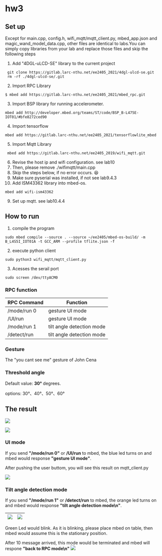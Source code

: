 # hw3

## Set up 
Except for main.cpp, config.h, wifi_mqtt/mqtt_client.py, mbed_app.json and magic_wand_model_data.cpp, other files are identical to  labs.You can simply copy  libraries from your lab and replace those files and skip the following steps

1. Add "4DGL-uLCD-SE" library to the current project 
```shell=
 git clone https://gitlab.larc-nthu.net/ee2405_2021/4dgl-ulcd-se.git
 rm -rf ./4dgl-ulcd-se/.git
```
2. Import RPC Library
```shell=
$ mbed add https://gitlab.larc-nthu.net/ee2405_2021/mbed_rpc.git
```
3. Import BSP library for running accelerometer.
```shell= 
mbed add http://developer.mbed.org/teams/ST/code/BSP_B-L475E-IOT01/#bfe8272ced90
```
4. Import tensorflow
```shell= 
mbed add https://gitlab.larc-nthu.net/ee2405_2021/tensorflowlite_mbed
```
5. Import Mqtt Library
```shell=
 mbed add https://gitlab.larc-nthu.net/ee2405_2019/wifi_mqtt.git
```
6. Revise the host ip and wifi configuration. see lab10
7. Then, please remove ./wifimqtt/main.cpp 
8. Skip the steps below, if no error occurs. :laughing: 
9. Make sure pyserial was installed, if not  see lab9.4.3
10. Add ISM43362 library into mbed-os.
```shell=
mbed add wifi-ism43362
```
9. Set up mqtt. see lab10.4.4

## How to run
1. compile the program
```shell=
sudo mbed compile --source . --source ~/ee2405/mbed-os-build/ -m B_L4S5I_IOT01A -t GCC_ARM --profile tflite.json -f
```
2. execute python client
```shell=
sudo python3 wifi_mqtt/mqtt_client.py
```
3. Acesses the serail port
```shell=
sudo screen /dev/ttyACM0
```
### RPC function


| RPC Command | Function                  |
| ----------- | ------------------------- |
| /mode/run 0 | gesture UI mode           |
| /UI/run     | gesture UI mode           |
| /mode/run 1 | tilt angle detection mode |
| /detect/run | tilt angle detection mode |
### Gesture
The "you cant see me" gesture of John Cena
### Threshold angle
Default value: **30°** degrees.  

options: 30°、40°、50°、60° 
## The result

![](https://i.imgur.com/LTXpdSw.jpg)


![](https://i.imgur.com/ZkqVhUT.png)

### UI mode
If you send  **"/mode/run 0"** or **/UI/run** to mbed, the blue led turns  on and mbed would response **"gesture UI mode"**.
<!-- Using the gesture to select the threshold angle on uLCD. -->
After pushing  the user buttom, you will see this result on mqtt_client.py
<!-- ![](https://i.imgur.com/NKO6XBi.png) -->
![](https://i.imgur.com/jqsUVJD.png)



### Tilt angle detection mode
If you send  **"/mode/run 1"** or **/detect/run** to mbed, the orange led turns  on and mbed would response **"tilt angle detection mode\n"**.



| ![](https://i.imgur.com/drSVMEv.png) | ![](https://i.imgur.com/rdDWTz4.png) |
| -------- | -------- |

<!-- ![](https://i.imgur.com/Rgxc5Gu.png) -->

Green Led would blink. As it is blinking, please place mbed  on  table, then mbed would  assume this is the stationary position.



After 10 message arrived, this mode would be terminated and mbed will respone **"back to RPC mode\n"**
![](https://i.imgur.com/u0CfntG.png)
